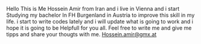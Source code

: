 Hello This is Me Hossein Amir from Iran and i live in Vienna and i start Studying my bachelor In FH Burgenland in Austria to improve this skill in my life.
i start to write codes lately and i will update what is going to work and i hope it is going to be Helpfull for you all.
Feel free to write me and give me tipps and share your thougts with me.
Hossein.amir@gmx.at

